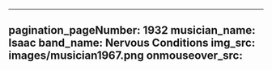 ------
pagination_pageNumber: 1932
musician_name: Isaac
band_name: Nervous Conditions
img_src: images/musician1967.png
onmouseover_src: 
------